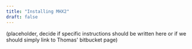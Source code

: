 ```yaml
---
title: "Installing MHX2"
draft: false
---
```


(placeholder, decide if specific instructions should be written here or if we should simply link to Thomas' bitbucket page)